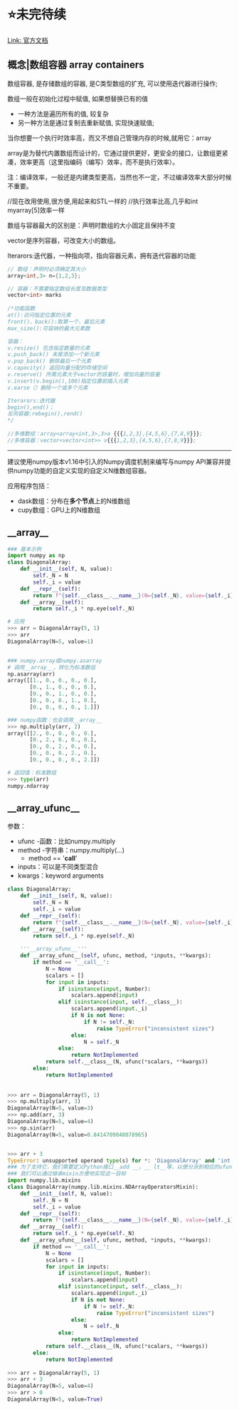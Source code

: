 # ⭐未完待续

[Link: 官方文档](https://numpy.org/doc/1.19/user/basics.dispatch.html)

## 概念|数组容器 array containers

数组容器, 是存储数组的容器, 是C类型数组的扩充, 可以使用迭代器进行操作;

数组一般在初始化过程中赋值, 如果想替换已有的值

- 一种方法是遍历所有的值, 较复杂
- 另一种方法是通过复制去重新赋值, 实现快速赋值;

当你想要一个执行时效率高，而又不想自己管理内存的时候,就用它：array

array是为替代内置数组而设计的，它通过提供更好，更安全的接口，让数组更紧凑，效率更高（这里指编码（编写）效率，而不是执行效率）。

注：编译效率，一般还是内建类型更高，当然也不一定，不过编译效率大部分时候不重要。

//现在改用使用<array>,很方便,用起来和STL<vector>一样的
//执行效率比<vector>高,几乎和int myarray[5]效率一样



数组与容器最大的区别是：声明时数组的大小固定且保持不变

vector是序列容器，可改变大小的数组。

Iterarors:迭代器，一种指向项，指向容器元素，拥有迭代容器的功能

```c++
// 数组：声明时必须确定其大小
array<int,3> n={1,2,3};

// 容器：不需要指定数组长度及数据类型
vector<int> marks
    
/*功能函数
at():访问指定位置的元素
front()、back():取第一个、最后元素
max_size():可容纳的最大元素数

容器：
v.resize() 包含指定数量的元素
v.push_back() 末尾添加一个新元素
v.pop_back() 删除最后一个元素
v.capacity() 返回向量分配的存储空间
v.reserve() 所需元素大于vector的容量时，增加向量的容量
v.insert(v.begin(),100)指定位置前插入元素
v.earse（）删除一个或多个元素

Iterarors:迭代器
begin(),end()；
反向容器:rebegin(),rend()
*/
    
//多维数组：array<array<int,3>,3>a {{{1,2,3},{4,5,6},{7,8,9}}};
//多维容器：vector<vector<int>> v{{{1,2,3},{4,5,6},{7,8,9}}};
```

---

建议使用numpy版本v1.16中引入的Numpy调度机制来编写与numpy API兼容并提供numpy功能的自定义实现的自定义N维数组容器。

应用程序包括：

- dask数组：分布在**多个节点**上的N维数组
- cupy数组：GPU上的N维数组

## \_\_array\_\_

```python
### 基本示例
import numpy as np
class DiagonalArray:
    def __init__(self, N, value):
        self._N = N
        self._i = value
    def __repr__(self):
        return f"{self.__class__.__name__}(N={self._N}, value={self._i})"
    def __array__(self):
        return self._i * np.eye(self._N)

# 应用
>>> arr = DiagonalArray(5, 1)
>>> arr
DiagonalArray(N=5, value=1)


### numpy.array或numpy.asarray
# 调用__array__，转化为标准数组
np.asarray(arr)
array([[1., 0., 0., 0., 0.],
       [0., 1., 0., 0., 0.],
       [0., 0., 1., 0., 0.],
       [0., 0., 0., 1., 0.],
       [0., 0., 0., 0., 1.]])

### numpy函数：也会调用__array__
>>> np.multiply(arr, 2)
array([[2., 0., 0., 0., 0.],
       [0., 2., 0., 0., 0.],
       [0., 0., 2., 0., 0.],
       [0., 0., 0., 2., 0.],
       [0., 0., 0., 0., 2.]])

# 返回值：标准数组
>>> type(arr)
numpy.ndarray
```



## \_\_array_ufunc\_\_

参数：

- ufunc -函数：比如numpy.multiply
- method -字符串：numpy.multiply(...)
  - method == '__call__'
- inputs：可以是不同类型混合
- kwargs：keyword arguments

```python
class DiagonalArray:
    def __init__(self, N, value):
        self._N = N
        self._i = value
    def __repr__(self):
        return f"{self.__class__.__name__}(N={self._N}, value={self._i})"
    def __array__(self):
        return self._i * np.eye(self._N)
    
    '''__array_ufunc__'''
    def __array_ufunc__(self, ufunc, method, *inputs, **kwargs):
        if method == '__call__':
            N = None
            scalars = []
            for input in inputs:
                if isinstance(input, Number):
                    scalars.append(input)
                elif isinstance(input, self.__class__):
                    scalars.append(input._i)
                    if N is not None:
                        if N != self._N:
                            raise TypeError("inconsistent sizes")
                    else:
                        N = self._N
                else:
                    return NotImplemented
            return self.__class__(N, ufunc(*scalars, **kwargs))
        else:
            return NotImplemented
        
        
>>> arr = DiagonalArray(5, 1)
>>> np.multiply(arr, 3)
DiagonalArray(N=5, value=3)
>>> np.add(arr, 3)
DiagonalArray(N=5, value=4)
>>> np.sin(arr)
DiagonalArray(N=5, value=0.8414709848078965)


>>> arr + 3
TypeError: unsupported operand type(s) for *: 'DiagonalArray' and 'int'
### 为了支持它，我们需要定义Python接口__add __，__ lt__等，以便分派到相应的ufunc
### 我们可以通过继承mixin方便地实现这一目标
import numpy.lib.mixins
class DiagonalArray(numpy.lib.mixins.NDArrayOperatorsMixin):
    def __init__(self, N, value):
        self._N = N
        self._i = value
    def __repr__(self):
        return f"{self.__class__.__name__}(N={self._N}, value={self._i})"
    def __array__(self):
        return self._i * np.eye(self._N)
    def __array_ufunc__(self, ufunc, method, *inputs, **kwargs):
        if method == '__call__':
            N = None
            scalars = []
            for input in inputs:
                if isinstance(input, Number):
                    scalars.append(input)
                elif isinstance(input, self.__class__):
                    scalars.append(input._i)
                    if N is not None:
                        if N != self._N:
                            raise TypeError("inconsistent sizes")
                    else:
                        N = self._N
                else:
                    return NotImplemented
            return self.__class__(N, ufunc(*scalars, **kwargs))
        else:
            return NotImplemented
        
>>> arr = DiagonalArray(5, 1)
>>> arr + 3
DiagonalArray(N=5, value=4)
>>> arr > 0
DiagonalArray(N=5, value=True)
```

